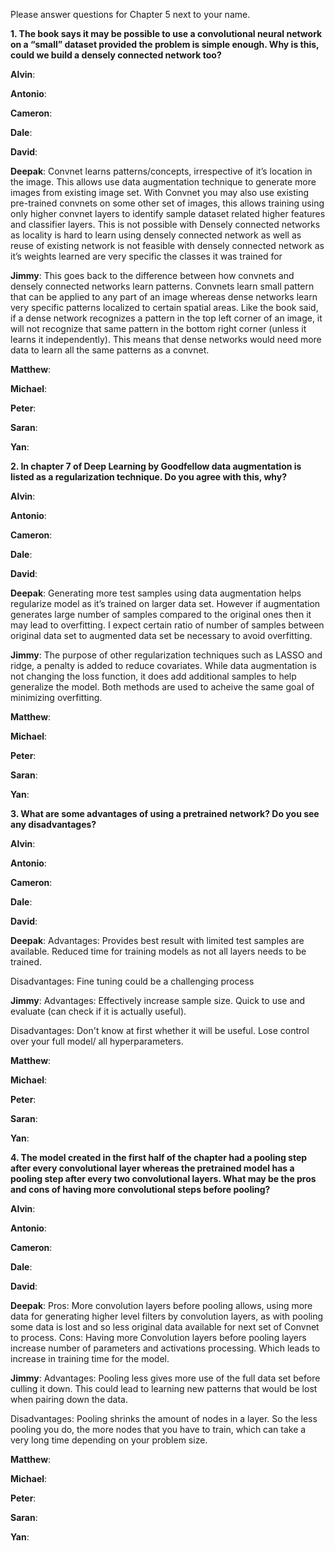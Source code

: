 Please answer questions for Chapter 5 next to your name.

**1. The book says it may be possible to use a convolutional neural network on a “small” dataset provided the problem is simple enough. Why is this, could we build a densely connected network too?**
  
**Alvin**: 

**Antonio**:

**Cameron**:

**Dale**:

**David**:

**Deepak**:
Convnet learns patterns/concepts, irrespective of it’s location in the image. This allows use data augmentation technique to generate more images from existing image set.
With Convnet you may also use existing pre-trained convnets on some other set of images, this allows training using only higher convnet layers to identify sample dataset related higher features and classifier layers.
This is not possible with Densely connected networks as locality is hard to learn using densely connected network as well as reuse of existing network is not feasible with densely connected network as it’s weights learned are very specific the classes it was trained for


**Jimmy**: This goes back to the difference between how convnets and densely connected networks learn patterns. Convnets learn small pattern that can be applied to any part of an image whereas dense networks learn very specific patterns localized to certain spatial areas. Like the book said, if a dense network recognizes a pattern in the top left corner of an image, it will not recognize that same pattern in the bottom right corner (unless it learns it independently). This means that dense networks would need more data to learn all the same patterns as a convnet.

**Matthew**:

**Michael**: 

**Peter**:

**Saran**:

**Yan**:
  
  
**2. In chapter 7 of Deep Learning by Goodfellow data augmentation is listed as a regularization technique. Do you agree with this, why?**
  
**Alvin**: 

**Antonio**:

**Cameron**:

**Dale**:

**David**:

**Deepak**:
Generating more test samples using data augmentation helps regularize model as it’s trained on larger data set. However if augmentation generates large number of samples compared to the original ones then it may lead to overfitting. I expect certain ratio of number of samples between original data set to augmented data set be necessary to avoid overfitting.

**Jimmy**: 
The purpose of other regularization techniques such as LASSO and ridge, a penalty is added to reduce covariates. While data augmentation is not changing the loss function, it does add additional samples to help generalize the model. Both methods are used to acheive the same goal of minimizing overfitting.

**Matthew**:

**Michael**: 

**Peter**:

**Saran**:

**Yan**:

**3. What are some advantages of using a pretrained network? Do you see any disadvantages?**

**Alvin**: 

**Antonio**:

**Cameron**:

**Dale**:

**David**:

**Deepak**:
Advantages:
Provides best result with limited test samples are available.
Reduced time for training models as not all layers needs to be trained.

Disadvantages:
Fine tuning could be a challenging process


**Jimmy**: 
Advantages:
Effectively increase sample size.
Quick to use and evaluate (can check if it is actually useful).


Disadvantages:
Don't know at first whether it will be useful.
Lose control over your full model/ all hyperparameters.

**Matthew**:

**Michael**: 

**Peter**:

**Saran**:

**Yan**:


**4. The model created in the first half of the chapter had a pooling step after every convolutional layer whereas the pretrained model has a pooling step after every two convolutional layers. What may be the pros and cons of having more convolutional steps before pooling?**

**Alvin**: 

**Antonio**:

**Cameron**:

**Dale**:

**David**:

**Deepak**:
Pros:
More convolution layers before pooling allows, using more data for generating higher level filters by convolution layers, as with pooling some data is lost and so less original data available for next set of Convnet to process.
Cons:
Having more Convolution layers before pooling layers increase number of parameters and activations processing. Which leads to increase in training time for the model.


**Jimmy**: 
Advantages:
Pooling less gives more use of the full data set before culling it down. This could lead to learning new patterns that would be lost when pairing down the data.

Disadvantages:
Pooling shrinks the amount of nodes in a layer. So the less pooling you do, the more nodes that you have to train, which can take a very long time depending on your problem size.


**Matthew**:

**Michael**: 

**Peter**:

**Saran**:

**Yan**:
